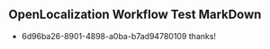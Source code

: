 ## OpenLocalization Workflow Test MarkDown
* 6d96ba26-8901-4898-a0ba-b7ad94780109 thanks!

<!--HONumber=Jul16_HO3-->


